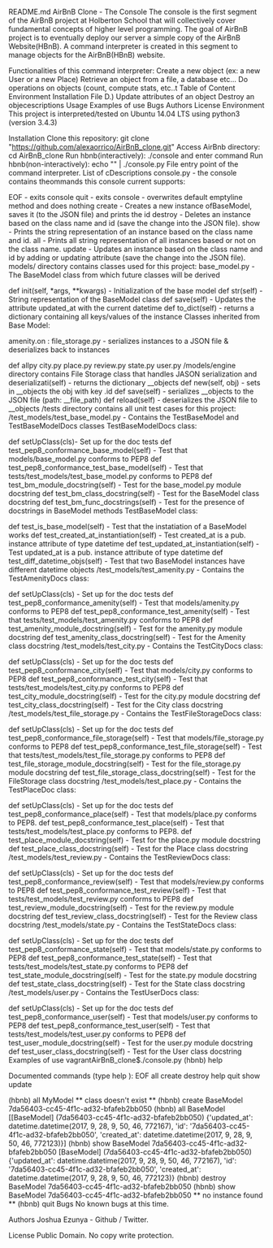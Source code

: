 README.md
AirBnB Clone - The Console The console is the first segment of the AirBnB project at Holberton School that will collectively cover fundamental concepts of higher level programming. The goal of AirBnB project is to eventually deploy our server a simple copy of the AirBnB Website(HBnB). A command interpreter is created in this segment to manage objects for the AirBnB(HBnB) website.

Functionalities of this command interpreter: Create a new object (ex: a new User or a new Place) Retrieve an object from a file, a database etc... Do operations on objects (count, compute stats, etc..t Table of Content Environment Installation File D.) Update attributes of an object Destroy an objecescriptions Usage Examples of use Bugs Authors License Environment This project is interpreted/tested on Ubuntu 14.04 LTS using python3 (version 3.4.3)

Installation Clone this repository: git clone "https://github.com/alexaorrico/AirBnB_clone.git" Access AirBnb directory: cd AirBnB_clone Run hbnb(interactively): ./console and enter command Run hbnb(non-interactively): echo "" | ./console.py File  entry point of the command interpreter. List of cDescriptions console.py - the console contains theommands this console current supports:

EOF - exits console quit - exits console - overwrites default emptyline method and does nothing create - Creates a new instance ofBaseModel, saves it (to the JSON file) and prints the id destroy - Deletes an instance based on the class name and id (save the change into the JSON file). show - Prints the string representation of an instance based on the class name and id. all - Prints all string representation of all instances based or not on the class name. update - Updates an instance based on the class name and id by adding or updating attribute (save the change into the JSON file). models/ directory contains classes used for this project: base_model.py - The BaseModel class from which future classes will be derived

def init(self, *args, **kwargs) - Initialization of the base model def str(self) - String representation of the BaseModel class def save(self) - Updates the attribute updated_at with the current datetime def to_dict(self) - returns a dictionary containing all keys/values of the instance Classes inherited from Base Model:

amenity.on : file_storage.py - serializes instances to a JSON file & deserializes back to instances

def allpy city.py place.py review.py state.py user.py /models/engine directory contains File Storage class that handles JASON serialization and deserializati(self) - returns the dictionary __objects def new(self, obj) - sets in __objects the obj with key .id def save(self) - serializes __objects to the JSON file (path: __file_path) def reload(self) - deserializes the JSON file to __objects /tests directory contains all unit test cases for this project: /test_models/test_base_model.py - Contains the TestBaseModel and TestBaseModelDocs classes TestBaseModelDocs class:

def setUpClass(cls)- Set up for the doc tests def test_pep8_conformance_base_model(self) - Test that models/base_model.py conforms to PEP8 def test_pep8_conformance_test_base_model(self) - Test that tests/test_models/test_base_model.py conforms to PEP8 def test_bm_module_docstring(self) - Test for the base_model.py module docstring def test_bm_class_docstring(self) - Test for the BaseModel class docstring def test_bm_func_docstrings(self) - Test for the presence of docstrings in BaseModel methods TestBaseModel class:

def test_is_base_model(self) - Test that the instatiation of a BaseModel works def test_created_at_instantiation(self) - Test created_at is a pub. instance attribute of type datetime def test_updated_at_instantiation(self) - Test updated_at is a pub. instance attribute of type datetime def test_diff_datetime_objs(self) - Test that two BaseModel instances have different datetime objects /test_models/test_amenity.py - Contains the TestAmenityDocs class:

def setUpClass(cls) - Set up for the doc tests def test_pep8_conformance_amenity(self) - Test that models/amenity.py conforms to PEP8 def test_pep8_conformance_test_amenity(self) - Test that tests/test_models/test_amenity.py conforms to PEP8 def test_amenity_module_docstring(self) - Test for the amenity.py module docstring def test_amenity_class_docstring(self) - Test for the Amenity class docstring /test_models/test_city.py - Contains the TestCityDocs class:

def setUpClass(cls) - Set up for the doc tests def test_pep8_conformance_city(self) - Test that models/city.py conforms to PEP8 def test_pep8_conformance_test_city(self) - Test that tests/test_models/test_city.py conforms to PEP8 def test_city_module_docstring(self) - Test for the city.py module docstring def test_city_class_docstring(self) - Test for the City class docstring /test_models/test_file_storage.py - Contains the TestFileStorageDocs class:

def setUpClass(cls) - Set up for the doc tests def test_pep8_conformance_file_storage(self) - Test that models/file_storage.py conforms to PEP8 def test_pep8_conformance_test_file_storage(self) - Test that tests/test_models/test_file_storage.py conforms to PEP8 def test_file_storage_module_docstring(self) - Test for the file_storage.py module docstring def test_file_storage_class_docstring(self) - Test for the FileStorage class docstring /test_models/test_place.py - Contains the TestPlaceDoc class:

def setUpClass(cls) - Set up for the doc tests def test_pep8_conformance_place(self) - Test that models/place.py conforms to PEP8. def test_pep8_conformance_test_place(self) - Test that tests/test_models/test_place.py conforms to PEP8. def test_place_module_docstring(self) - Test for the place.py module docstring def test_place_class_docstring(self) - Test for the Place class docstring /test_models/test_review.py - Contains the TestReviewDocs class:

def setUpClass(cls) - Set up for the doc tests def test_pep8_conformance_review(self) - Test that models/review.py conforms to PEP8 def test_pep8_conformance_test_review(self) - Test that tests/test_models/test_review.py conforms to PEP8 def test_review_module_docstring(self) - Test for the review.py module docstring def test_review_class_docstring(self) - Test for the Review class docstring /test_models/state.py - Contains the TestStateDocs class:

def setUpClass(cls) - Set up for the doc tests def test_pep8_conformance_state(self) - Test that models/state.py conforms to PEP8 def test_pep8_conformance_test_state(self) - Test that tests/test_models/test_state.py conforms to PEP8 def test_state_module_docstring(self) - Test for the state.py module docstring def test_state_class_docstring(self) - Test for the State class docstring /test_models/user.py - Contains the TestUserDocs class:

def setUpClass(cls) - Set up for the doc tests def test_pep8_conformance_user(self) - Test that models/user.py conforms to PEP8 def test_pep8_conformance_test_user(self) - Test that tests/test_models/test_user.py conforms to PEP8 def test_user_module_docstring(self) - Test for the user.py module docstring def test_user_class_docstring(self) - Test for the User class docstring Examples of use vagrantAirBnB_clone$./console.py (hbnb) help

Documented commands (type help ):
EOF all create destroy help quit show update

(hbnb) all MyModel ** class doesn't exist ** (hbnb) create BaseModel 7da56403-cc45-4f1c-ad32-bfafeb2bb050 (hbnb) all BaseModel [[BaseModel] (7da56403-cc45-4f1c-ad32-bfafeb2bb050) {'updated_at': datetime.datetime(2017, 9, 28, 9, 50, 46, 772167), 'id': '7da56403-cc45-4f1c-ad32-bfafeb2bb050', 'created_at': datetime.datetime(2017, 9, 28, 9, 50, 46, 772123)}] (hbnb) show BaseModel 7da56403-cc45-4f1c-ad32-bfafeb2bb050 [BaseModel] (7da56403-cc45-4f1c-ad32-bfafeb2bb050) {'updated_at': datetime.datetime(2017, 9, 28, 9, 50, 46, 772167), 'id': '7da56403-cc45-4f1c-ad32-bfafeb2bb050', 'created_at': datetime.datetime(2017, 9, 28, 9, 50, 46, 772123)} (hbnb) destroy BaseModel 7da56403-cc45-4f1c-ad32-bfafeb2bb050 (hbnb) show BaseModel 7da56403-cc45-4f1c-ad32-bfafeb2bb050 ** no instance found ** (hbnb) quit Bugs No known bugs at this time.

Authors Joshua Ezunya - Github / Twitter.

License Public Domain. No copy write protection.
